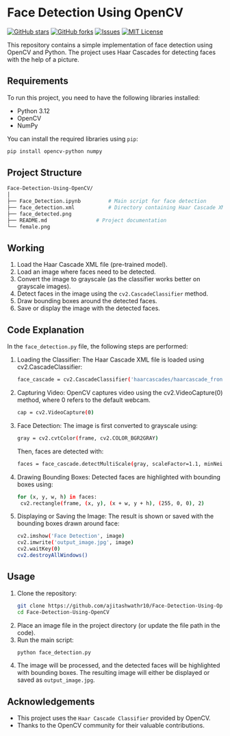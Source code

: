 # Face Detection Using OpenCV

[![GitHub stars](https://img.shields.io/github/stars/ajitashwathr10/face-detection-using-opencv?style=social)](https://github.com/ajitashwathr10/face-detection-using-opencv/stargazers)
[![GitHub forks](https://img.shields.io/github/forks/ajitashwathr10/face-detection-using-opencv?style=social)](https://github.com/ajitashwathr10/face-detection-using-opencv/network)
[![Issues](https://img.shields.io/github/issues/ajitashwathr10/face-detection-using-opencv)](https://github.com/ajitashwathr10/face-detection-using-opencv/issues)
[![MIT License](https://img.shields.io/github/license/ajitashwathr10/face-detection-using-opencv)](LICENSE)

This repository contains a simple implementation of face detection using OpenCV and Python. The project uses Haar Cascades for detecting faces with the help of a picture.

## Requirements
To run this project, you need to have the following libraries installed:
- Python 3.12
- OpenCV
- NumPy

You can install the required libraries using `pip`:

```bash
pip install opencv-python numpy
```
## Project Structure
```bash
Face-Detection-Using-OpenCV/
│
├── Face_Detection.ipynb         # Main script for face detection
├── face_detection.xml           # Directory containing Haar Cascade XML files
├── face_detected.png    
├── README.md                # Project documentation
└── female.png        
```
## Working
1. Load the Haar Cascade XML file (pre-trained model).
2. Load an image where faces need to be detected.
3. Convert the image to grayscale (as the classifier works better on grayscale images).
4. Detect faces in the image using the `cv2.CascadeClassifier` method.
5. Draw bounding boxes around the detected faces.
6. Save or display the image with the detected faces.

## Code Explanation
In the `face_detection.py` file, the following steps are performed:
1. Loading the Classifier:
   The Haar Cascade XML file is loaded using cv2.CascadeClassifier:
   ```bash
   face_cascade = cv2.CascadeClassifier('haarcascades/haarcascade_frontalface_default.xml')
   ```
2. Capturing Video:
   OpenCV captures video using the cv2.VideoCapture(0) method, where 0 refers to the default webcam.
   ```bash
   cap = cv2.VideoCapture(0)
   ```
3. Face Detection:
   The image is first converted to grayscale using:
   ```bash
   gray = cv2.cvtColor(frame, cv2.COLOR_BGR2GRAY)
   ```
   Then, faces are detected with:
   ```bash
   faces = face_cascade.detectMultiScale(gray, scaleFactor=1.1, minNeighbors=5, minSize=(30, 30))
   ```
4. Drawing Bounding Boxes:
   Detected faces are highlighted with bounding boxes using:
   ```bash
   for (x, y, w, h) in faces:
    cv2.rectangle(frame, (x, y), (x + w, y + h), (255, 0, 0), 2)
   ```
5. Displaying or Saving the Image:
   The result is shown or saved with the bounding boxes drawn around face:
   ```bash
   cv2.imshow('Face Detection', image)
   cv2.imwrite('output_image.jpg', image)
   cv2.waitKey(0)
   cv2.destroyAllWindows()
   ```
## Usage

1. Clone the repository:
   ```bash
   git clone https://github.com/ajitashwathr10/Face-Detection-Using-OpenCV.git
   cd Face-Detection-Using-OpenCV
   ```
2. Place an image file in the project directory (or update the file path in the code).
3. Run the main script:
   ```bash
   python face_detection.py
   ```
4. The image will be processed, and the detected faces will be highlighted with bounding boxes. The resulting image will either be displayed or saved as `output_image.jpg`.

## Acknowledgements
- This project uses the `Haar Cascade Classifier` provided by OpenCV.
- Thanks to the OpenCV community for their valuable contributions.

